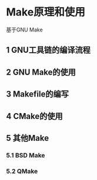 # Make原理和使用

基于GNU Make

## 1 GNU工具链的编译流程



## 2 GNU Make的使用

## 3 Makefile的编写

## 4 CMake的使用

## 5 其他Make

### 5.1 BSD Make

### 5.2 QMake
